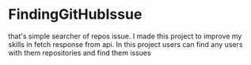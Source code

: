 ﻿# FindingGitHubIssue
that's simple searcher of repos issue. I made this project to improve my skills in fetch response from api. In this project users can find any users with them repositories and find them issues
